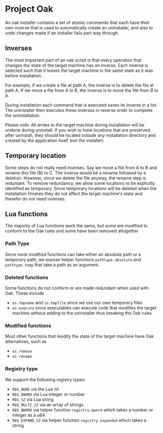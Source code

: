 # Project Oak

An oak installer contains a set of atomic commands that each have their own inverse that is used to automatically create an uninstaller, and
also to undo changes made if an installer fails part way through.

## Inverses

The most important part of an oak script is that every operation that changes the state of the target machine has an inverse.
Each inverse is selected such that it leaves the target machine in the same state as it was before installation.

For example, if we create a file at path A, the inverse is to delete the file at path A. If we move a file from A to B, the inverse
is to move the file from B to A.

During installation each command that is executed saves its inverse in a list. The uninstaller then executes these inverses in reverse
order to complete the uninstallation.

Please note: All writes to the target machine during installation will be undone during uninstall. If you wish to have locations that are preserved
after uninstall, they should be located outside any installation directory and created by the application itself (not the installer)

## Temporary location

Some steps do not really need inverses. Say we move a file from A to B and rename this file (B) to C. The inverse would be a rename followed by a 
deletion. However, since we delete the file anyway, the rename step is reduntant. To remove redundancy, we allow some locations to be explicitly
identified as temporary. Since temporary locations will be deleted when the installation finishes they do not affect the target machine's state and therefor
do not need inverses.

## Lua functions

The majority of Lua functions work the same, but some are modified to conform to the Oak rules and some have been removed altogether

### Path Type

Since most modified functions can take either an absolute path or a temporary path, we expose helper functions `pathtype.absolute` and `pathtype.temp` that take a path as an argument.

### Deleted functions

Some functions do not conform or are made redundant when used with Oak. These include

- `os.tmpname` and `io.tmpfile` since we use our own temporary files
- `os.execute` since executables can execute code that modifies the target machine without adding to the uninstaller thus breaking the Oak rules

### Modified functions

Most other functions that modify the state of the target machine have Oak alternatives, such as

- `os.remove`
- `os.rename`

### Registry type

We support the following registry types:

- `REG_NONE` via the Lua nil
- `REG_DWORD` via Lua integer or number
- `REG_SZ` via Lua string
- `REG_MULTI_SZ` via an array of strings
- `REG_QWORD` via helper function `registry.qword` which takes a number or integer as a u64
- `REG_EXPAND_SZ` via helper function `registry.expanded` which takes a string


